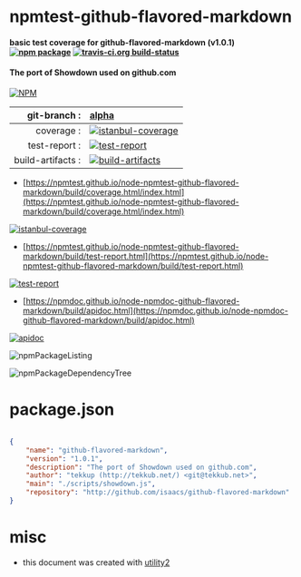 # npmtest-github-flavored-markdown

#### basic test coverage for  github-flavored-markdown (v1.0.1)  [![npm package](https://img.shields.io/npm/v/npmtest-github-flavored-markdown.svg?style=flat-square)](https://www.npmjs.org/package/npmtest-github-flavored-markdown) [![travis-ci.org build-status](https://api.travis-ci.org/npmtest/node-npmtest-github-flavored-markdown.svg)](https://travis-ci.org/npmtest/node-npmtest-github-flavored-markdown)

#### The port of Showdown used on github.com

[![NPM](https://nodei.co/npm/github-flavored-markdown.png?downloads=true&downloadRank=true&stars=true)](https://www.npmjs.com/package/github-flavored-markdown)

| git-branch : | [alpha](https://github.com/npmtest/node-npmtest-github-flavored-markdown/tree/alpha)|
|--:|:--|
| coverage : | [![istanbul-coverage](https://npmtest.github.io/node-npmtest-github-flavored-markdown/build/coverage.badge.svg)](https://npmtest.github.io/node-npmtest-github-flavored-markdown/build/coverage.html/index.html)|
| test-report : | [![test-report](https://npmtest.github.io/node-npmtest-github-flavored-markdown/build/test-report.badge.svg)](https://npmtest.github.io/node-npmtest-github-flavored-markdown/build/test-report.html)|
| build-artifacts : | [![build-artifacts](https://npmtest.github.io/node-npmtest-github-flavored-markdown/glyphicons_144_folder_open.png)](https://github.com/npmtest/node-npmtest-github-flavored-markdown/tree/gh-pages/build)|

- [https://npmtest.github.io/node-npmtest-github-flavored-markdown/build/coverage.html/index.html](https://npmtest.github.io/node-npmtest-github-flavored-markdown/build/coverage.html/index.html)

[![istanbul-coverage](https://npmtest.github.io/node-npmtest-github-flavored-markdown/build/screenCapture.buildCi.browser.%252Ftmp%252Fbuild%252Fcoverage.lib.html.png)](https://npmtest.github.io/node-npmtest-github-flavored-markdown/build/coverage.html/index.html)

- [https://npmtest.github.io/node-npmtest-github-flavored-markdown/build/test-report.html](https://npmtest.github.io/node-npmtest-github-flavored-markdown/build/test-report.html)

[![test-report](https://npmtest.github.io/node-npmtest-github-flavored-markdown/build/screenCapture.buildCi.browser.%252Ftmp%252Fbuild%252Ftest-report.html.png)](https://npmtest.github.io/node-npmtest-github-flavored-markdown/build/test-report.html)

- [https://npmdoc.github.io/node-npmdoc-github-flavored-markdown/build/apidoc.html](https://npmdoc.github.io/node-npmdoc-github-flavored-markdown/build/apidoc.html)

[![apidoc](https://npmdoc.github.io/node-npmdoc-github-flavored-markdown/build/screenCapture.buildCi.browser.%252Ftmp%252Fbuild%252Fapidoc.html.png)](https://npmdoc.github.io/node-npmdoc-github-flavored-markdown/build/apidoc.html)

![npmPackageListing](https://npmtest.github.io/node-npmtest-github-flavored-markdown/build/screenCapture.npmPackageListing.svg)

![npmPackageDependencyTree](https://npmtest.github.io/node-npmtest-github-flavored-markdown/build/screenCapture.npmPackageDependencyTree.svg)



# package.json

```json

{
    "name": "github-flavored-markdown",
    "version": "1.0.1",
    "description": "The port of Showdown used on github.com",
    "author": "tekkup (http://tekkub.net/) <git@tekkub.net>",
    "main": "./scripts/showdown.js",
    "repository": "http://github.com/isaacs/github-flavored-markdown"
}
```



# misc
- this document was created with [utility2](https://github.com/kaizhu256/node-utility2)
